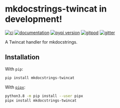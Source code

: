 # mkdocstrings-twincat in development!

[![ci](https://github.com/samus/mkdocstrings-twincat/workflows/ci/badge.svg)](https://github.com/samus/mkdocstrings-twincat/actions?query=workflow%3Aci)
[![documentation](https://img.shields.io/badge/docs-mkdocs%20material-blue.svg?style=flat)](https://samus.github.io/mkdocstrings-twincat/)
[![pypi version](https://img.shields.io/pypi/v/mkdocstrings-twincat.svg)](https://pypi.org/project/mkdocstrings-twincat/)
[![gitpod](https://img.shields.io/badge/gitpod-workspace-blue.svg?style=flat)](https://gitpod.io/#https://github.com/samus/mkdocstrings-twincat)
[![gitter](https://badges.gitter.im/join%20chat.svg)](https://gitter.im/mkdocstrings-twincat/community)

A Twincat handler for mkdocstrings.

## Installation

With `pip`:
```bash
pip install mkdocstrings-twincat
```

With [`pipx`](https://github.com/pipxproject/pipx):
```bash
python3.8 -m pip install --user pipx
pipx install mkdocstrings-twincat
```
